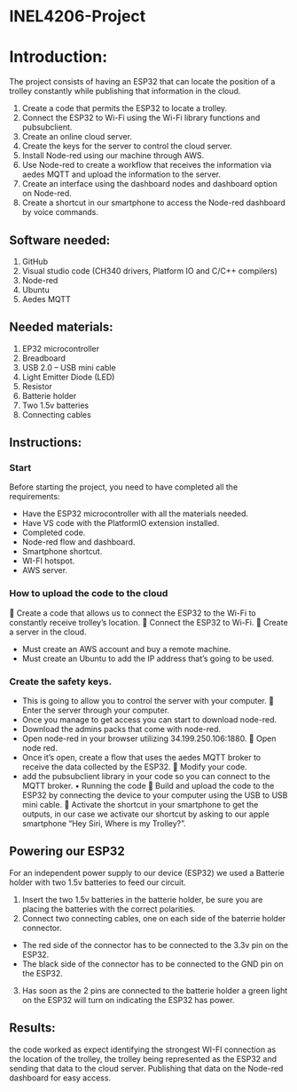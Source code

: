 # INEL4206-Project

# Introduction:

The project consists of having an ESP32 that can locate the position of a trolley constantly while publishing that information in the cloud.
	
1.	Create a code that permits the ESP32 to locate a trolley.
2.	Connect the ESP32 to Wi-Fi using the Wi-Fi library functions and pubsubclient.
3.	Create an online cloud server.
4.	Create the keys for the server to control the cloud server.
5.	Install Node-red using our machine through AWS.
6.	Use Node-red to create a workflow that receives the information via aedes MQTT and upload the information to the server.
7.	Create an interface using the dashboard nodes and dashboard option on Node-red.
8.	Create a shortcut in our smartphone to access the Node-red dashboard by voice commands.

## Software needed:
1.	GitHub
2.	Visual studio code (CH340 drivers, Platform IO and C/C++ compilers)
3.	Node-red
4.	Ubuntu
5.	Aedes MQTT

## Needed materials:
1.	EP32 microcontroller
2.	Breadboard
3.	USB 2.0 – USB mini cable
4.	Light Emitter Diode (LED)
5.	Resistor
6.	Batterie holder
7.	Two 1.5v batteries
8.	Connecting cables

## Instructions:
### Start
Before starting the project, you need to have completed all the requirements:
-	Have the ESP32 microcontroller with all the materials needed.
-	Have VS code with the PlatformIO extension installed.
-	Completed code.
-	Node-red flow and dashboard.
-	Smartphone shortcut.
-	WI-FI hotspot.
-	AWS server.

### How to upload the code to the cloud
	Create a code that allows us to connect the ESP32 to the Wi-Fi to constantly receive trolley’s location.
	Connect the ESP32 to Wi-Fi.
	Create a server in the cloud.
-	Must create an AWS account and buy a remote machine.
-	Must create an Ubuntu to add the IP address that’s going to be used.

### Create the safety keys.
-	This is going to allow you to control the server with your computer.
	Enter the server through your computer.
-	Once you manage to get access you can start to download node-red.
-	Download the admins packs that come with node-red.
-	Open node-red in your browser utilizing 34.199.250.106:1880.
	Open node red.
-	Once it’s open, create a flow that uses the aedes MQTT broker to receive the data collected by the ESP32.
	Modify your code.
-	add the pubsubclient library in your code so you can connect to the MQTT broker.
•	Running the code
	Build and upload the code to the ESP32 by connecting the device to your computer using the USB to USB mini cable.
	Activate the shortcut in your smartphone to get the outputs, in our case we activate our shortcut by asking to our apple smartphone “Hey Siri, Where is my Trolley?”.
## Powering our ESP32
For an independent power supply to our device (ESP32) we used a Batterie holder with two 1.5v batteries to feed our circuit.

1. Insert the two 1.5v batteries in the batterie holder, be sure you are placing the batteries with the correct polarities.
2. Connect two connecting cables, one on each side of the baterrie holder connector.
 - The red side of the connector has to be connected to the 3.3v pin on the ESP32.
 - The black side of the connector has to be connected to the GND pin on the ESP32.
3. Has soon as the 2 pins are connected to the batterie holder a green light on the ESP32 will turn on indicating the ESP32 has power.


## Results:
the code worked as expect identifying the strongest WI-FI connection as the location of the trolley, the trolley being represented as the ESP32 and sending that data to the cloud server. Publishing that data on the Node-red dashboard for easy access.

